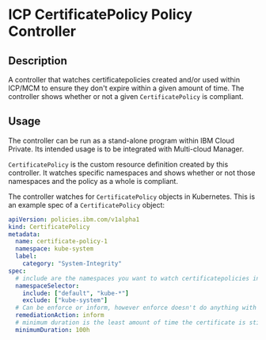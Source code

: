 # ICP CertificatePolicy Policy Controller
## Description
A controller that watches certificatepolicies created and/or used within ICP/MCM to ensure they don't expire within a given amount of time. The controller shows whether or not a given `CertificatePolicy` is compliant.

## Usage
The controller can be run as a stand-alone program within IBM Cloud Private. Its intended usage is to be integrated with Multi-cloud Manager.

`CertificatePolicy` is the custom resource definition created by this controller. It watches specific namespaces and shows whether or not those namespaces and the policy as a whole is compliant.

The controller watches for `CertificatePolicy` objects in Kubernetes. This is an example spec of a `CertificatePolicy` object:

```yaml
apiVersion: policies.ibm.com/v1alpha1
kind: CertificatePolicy
metadata:
  name: certificate-policy-1
  namespace: kube-system
  label:
    category: "System-Integrity"
spec:
  # include are the namespaces you want to watch certificatepolicies in, while exclude are the namespaces you explicitly do not want to watch
  namespaceSelector:
    include: ["default", "kube-*"]
    exclude: ["kube-system"]
  # Can be enforce or inform, however enforce doesn't do anything with regards to this controller
  remediationAction: inform
  # minimum duration is the least amount of time the certificate is still valid before it is considered non-compliant
  minimumDuration: 100h
```
